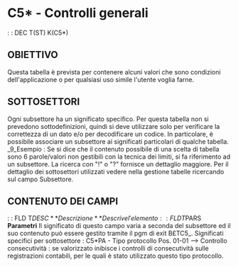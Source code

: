# C5\* - Controlli generali
 :  : DEC T(ST) K(C5\*)
## OBIETTIVO
Questa tabella è prevista per contenere alcuni valori che sono condizioni dell'applicazione o per qualsiasi uso simile l'utente voglia farne.
## SOTTOSETTORI
Ogni subsettore ha un significato specifico. Per questa tabella non si prevedono sottodefinizioni, quindi si deve utilizzare solo per verificare la correttezza di un dato e/o per decodificare un codice.
In particolare, è possibile associare un subsettore ai significati particolari di qualche tabella.
_9_Esempio : 
Se si dice che il contenuto possibile di una scelta di tabella sono 6 parole/valori non gestibili con la tecnica dei limiti, si fa riferimento ad un subsettore. La ricerca con "!" o "?" fornisce un dettaglio maggiore.
Per il dettaglio dei sottosettori utilizzati vedere nella gestione tabelle ricercando sul campo Subsettore.
## CONTENUTO DEI CAMPI
 :  : FLD T$DESC **Descrizione**
Descrive l'elemento
 :  : FLD T$PARS **Parametri**
Il significato di questo campo varia a seconda del subsettore ed il suo contenuto può essere gestito tramite il pgm di exit B£TC5_.
Significati specifici per sottosettore : 
C5\*PA - Tipo protocollo
Pos. 01-01 --> Controllo consecutività :  se valorizzato inibisce i controlli di consecutività sulle registrazioni contabili, per le quali è stato utilizzato questo tipo protocollo.


